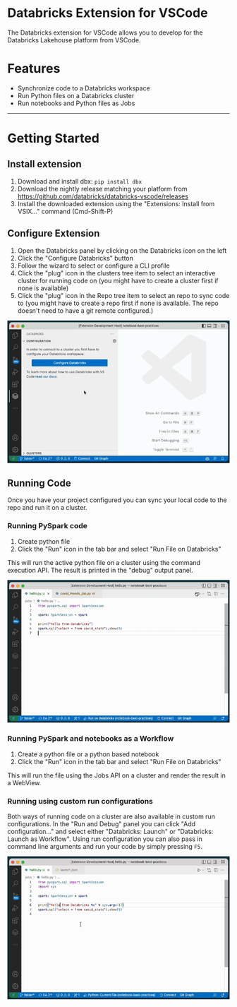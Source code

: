 # Databricks Extension for VSCode

The Databricks extension for VSCode allows you to develop for the Databricks Lakehouse platform from VSCode.

# Features

-   Synchronize code to a Databricks workspace
-   Run Python files on a Databricks cluster
-   Run notebooks and Python files as Jobs

---

# <a id="setup-steps"></a>Getting Started

## Install extension

1. Download and install dbx: `pip install dbx`
2. Download the nightly release matching your platform from https://github.com/databricks/databricks-vscode/releases
3. Install the downloaded extension using the "Extensions: Install from VSIX..." command (Cmd-Shift-P)

## Configure Extension

1. Open the Databricks panel by clicking on the Databricks icon on the left
2. Click the "Configure Databricks" button
3. Follow the wizard to select or configure a CLI profile
4. Click the "plug" icon in the clusters tree item to select an interactive cluster for running code on (you might have to create a cluster first if none is available)
5. Click the "plug" icon in the Repo tree item to select an repo to sync code to (you might have to create a repo first if none is available. The repo doesn't need to have a git remote configured.)

![configure](./images/configure.gif)

## Running Code

Once you have your project configured you can sync your local code to the repo and run it on a cluster.

### Running PySpark code

1. Create python file
2. Click the "Run" icon in the tab bar and select "Run File on Databricks"

This will run the active python file on a cluster using the command execution API. The result is printed in the "debug" output panel.

![configure](./images/run.gif)

### Running PySpark and notebooks as a Workflow

1. Create a python file or a python based notebook
2. Click the "Run" icon in the tab bar and select "Run File on Databricks"

This will run the file using the Jobs API on a cluster and render the result in a WebView.

### Running using custom run configurations

Both ways of running code on a cluster are also available in custom run configurations. In the "Run and Debug" panel you can click "Add configuration..." and select either "Databricks: Launch" or "Databricks: Launch as Workflow". Using run configuration you can also pass in command line arguments and run your code by simply pressing `F5`.

![configure](./images/custom-runner.gif)
